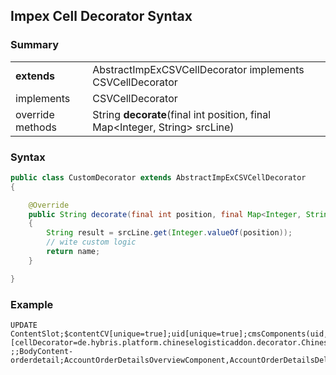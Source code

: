 ## Impex Cell Decorator Syntax

### Summary

|                  |                                                                             |
| ---------------- | --------------------------------------------------------------------------- |
| **extends**      | AbstractImpExCSVCellDecorator implements CSVCellDecorator                   |
| implements       | CSVCellDecorator                                                            |
| override methods | String **decorate**(final int position, final Map<Integer, String> srcLine) |

### Syntax

```java
public class CustomDecorator extends AbstractImpExCSVCellDecorator
{

	@Override
	public String decorate(final int position, final Map<Integer, String> srcLine)
	{
		String result = srcLine.get(Integer.valueOf(position));
		// wite custom logic
		return name;
	}

}
```

### Example

```
UPDATE ContentSlot;$contentCV[unique=true];uid[unique=true];cmsComponents(uid,$contentCV)[cellDecorator=de.hybris.platform.chineselogisticaddon.decorator.ChineseLogisticCellDecorator]
;;BodyContent-orderdetail;AccountOrderDetailsOverviewComponent,AccountOrderDetailsDeliveryTimeSlotComponent

```
